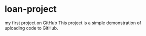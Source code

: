 # loan-project
my first project on GitHub This project is a simple demonstration of uploading code to GitHub.
